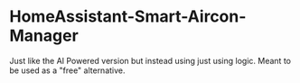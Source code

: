# HomeAssistant-Smart-Aircon-Manager
Just like the AI Powered version but instead using just using logic. Meant to be used as a "free" alternative.
